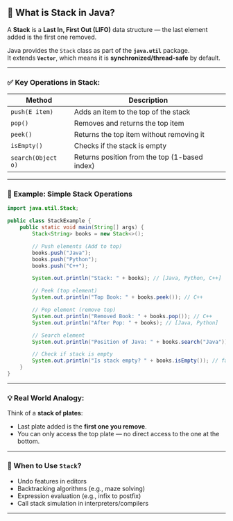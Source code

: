 ## 🔷 What is Stack in Java?
A **Stack** is a **Last In, First Out (LIFO)** data structure — the last element added is the first one removed.

Java provides the `Stack` class as part of the **`java.util`** package.  
It extends **`Vector`**, which means it is **synchronized/thread-safe** by default.

---

### ✅ Key Operations in Stack:

| Method             | Description                                      |
|--------------------|--------------------------------------------------|
| `push(E item)`     | Adds an item to the top of the stack             |
| `pop()`            | Removes and returns the top item                 |
| `peek()`           | Returns the top item without removing it         |
| `isEmpty()`        | Checks if the stack is empty                     |
| `search(Object o)` | Returns position from the top (1-based index)    |

---

### 📌 Example: Simple Stack Operations
```java
import java.util.Stack;

public class StackExample {
    public static void main(String[] args) {
        Stack<String> books = new Stack<>();

        // Push elements (Add to top)
        books.push("Java");
        books.push("Python");
        books.push("C++");

        System.out.println("Stack: " + books); // [Java, Python, C++]

        // Peek (top element)
        System.out.println("Top Book: " + books.peek()); // C++

        // Pop element (remove top)
        System.out.println("Removed Book: " + books.pop()); // C++
        System.out.println("After Pop: " + books); // [Java, Python]

        // Search element
        System.out.println("Position of Java: " + books.search("Java")); // 2

        // Check if stack is empty
        System.out.println("Is stack empty? " + books.isEmpty()); // false
    }
}
```

---

### 💡 Real World Analogy:
Think of a **stack of plates**:
- Last plate added is the **first one you remove**.
- You can only access the top plate — no direct access to the one at the bottom.

---

### 📌 When to Use `Stack`?
- Undo features in editors
- Backtracking algorithms (e.g., maze solving)
- Expression evaluation (e.g., infix to postfix)
- Call stack simulation in interpreters/compilers

---
